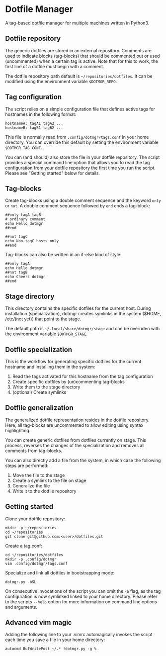 # Dotfile Manager
A tag-based dotfile manager for multiple machines written in Python3.

## Dotfile repository
The generic dotfiles are stored in an external repository. Comments are used to indicate blocks
(tag-blocks) that should be commented out or used (uncommented) when a certain tag is active.
Note that for this to work, the first line of a dotfile must begin with a comment.

The dotfile repository path default is `~/repositories/dotfiles`. It can be modified using the
environment variable `$DOTMGR_REPO`.

## Tag configuration
The script relies on a simple configuration file that defines active tags for hostnames in the
following format:
```
hostnameA: tagA1 tagA2 ...
hostnameB: tagB1 tagB2 ...
```
This file is normally read from `.config/dotmgr/tags.conf` in your home directory. You can
override this default by setting the environment variable `$DOTMGR_TAG_CONF`.

You can (and should) also store the file in your dotfile repository. The script provides a special
command line option that allows you to read the tag configuration from your dotfile repository the
first time you run the script. Please see "Getting started" below for details.

## Tag-blocks
Create tag-blocks using a double comment sequence and the keyword `only` or `not`. A double comment
sequence followed by `end` ends a tag-block:
```
##only tagA tagB
# ordinary comment
echo Hello dotmgr
##end

##not tagC
echo Non-tagC hosts only
##end
```

Tag-blocks can also be written in an if-else kind of style:
```
##only tagA
echo Hello dotmgr
##not tagB
echo Cheers dotmgr
##end
```

## Stage directory
This directory contains the specific dotfiles for the current host. During installation
(specialization), dotmgr creates symlinks in the system ($HOME, /etc/(not yet)) that point to the
stage.

The default path is `~/.local/share/dotmgr/stage` and can be overriden with the environment
variable `$DOTMGR_STAGE`.

## Dotfile specialization
This is the workflow for generating specific dotfiles for the current hostname and installing them
in the system:

1. Read the tags activated for this hostname from the tag configuration
2. Create specific dotfiles by (un)commenting tag-blocks
3. Write them to the stage directory
4. (optional) Create symlinks

## Dotfile generalization
The generalized dotfile representation resides in the dotfile repository. Here, all tag-blocks are
uncommented to allow editing using syntax highlighting.

You can create generic dotfiles from dotfiles currently on stage. This process, reverses the changes
of the specialization and removes all comments from tag-blocks.

You can also directly add a file from the system, in which case the following steps are performed:

1. Move the file to the stage
2. Create a symlink to the file on stage
3. Generalize the file
4. Write it to the dotfile repository

## Getting started
Clone your dotfile repository:
```
mkdir -p ~/repositories
cd ~/repositories
git clone git@github.com:<user>/dotfiles.git
```

Create a tag.conf:
```
cd ~/repositories/dotfiles
mkdir -p .config/dotmgr
vim .config/dotmgr/tags.conf
```

Specialize and link all dotfiles in bootstrapping mode:
```
dotmgr.py -bSL
```

On consecutive invocations of the script you can omit the `-b` flag, as the tag configuration is now
symlinked linked to your home directory. Please refer to the scripts `--help` option for more
information on command line options and arguments.

## Advanced vim magic
Adding the following line to your .vimrc automagically invokes the script each time you save a file
in your home directory:
```
autocmd BufWritePost ~/.* !dotmgr.py -g %
```
